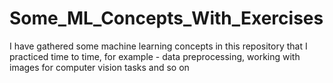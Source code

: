 # Some_ML_Concepts_With_Exercises
I have gathered some machine learning concepts in this repository that I practiced time to time, for example - data preprocessing, working with images for computer vision tasks and so on
